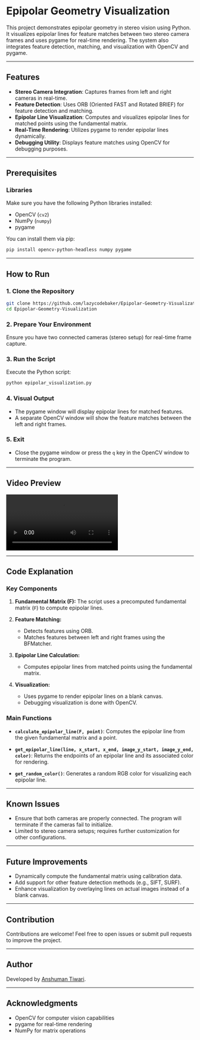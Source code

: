 # Epipolar Geometry Visualization

This project demonstrates epipolar geometry in stereo vision using Python. It visualizes epipolar lines for feature matches between two stereo camera frames and uses pygame for real-time rendering. The system also integrates feature detection, matching, and visualization with OpenCV and pygame.

---

## Features

- **Stereo Camera Integration**: Captures frames from left and right cameras in real-time.
- **Feature Detection**: Uses ORB (Oriented FAST and Rotated BRIEF) for feature detection and matching.
- **Epipolar Line Visualization**: Computes and visualizes epipolar lines for matched points using the fundamental matrix.
- **Real-Time Rendering**: Utilizes pygame to render epipolar lines dynamically.
- **Debugging Utility**: Displays feature matches using OpenCV for debugging purposes.

---

## Prerequisites

### Libraries
Make sure you have the following Python libraries installed:

- OpenCV (`cv2`)
- NumPy (`numpy`)
- pygame

You can install them via pip:

```bash
pip install opencv-python-headless numpy pygame
```

---

## How to Run

### 1. Clone the Repository

```bash
git clone https://github.com/lazycodebaker/Epipolar-Geometry-Visualization.git
cd Epipolar-Geometry-Visualization
```

### 2. Prepare Your Environment

Ensure you have two connected cameras (stereo setup) for real-time frame capture.

### 3. Run the Script

Execute the Python script:

```bash
python epipolar_visualization.py
```

### 4. Visual Output

- The pygame window will display epipolar lines for matched features.
- A separate OpenCV window will show the feature matches between the left and right frames.

### 5. Exit

- Close the pygame window or press the `q` key in the OpenCV window to terminate the program.

---

## Video Preview

![Epipolar Visualization Preview](https://github.com/lazycodebaker/Epipolar-Geometry-Visualization/blob/main/epipolar_visualisation-1.mp4)

---

## Code Explanation

### Key Components

1. **Fundamental Matrix (F):**
   The script uses a precomputed fundamental matrix (`F`) to compute epipolar lines.

2. **Feature Matching:**
   - Detects features using ORB.
   - Matches features between left and right frames using the BFMatcher.

3. **Epipolar Line Calculation:**
   - Computes epipolar lines from matched points using the fundamental matrix.

4. **Visualization:**
   - Uses pygame to render epipolar lines on a blank canvas.
   - Debugging visualization is done with OpenCV.

### Main Functions

- **`calculate_epipolar_line(F, point)`**:
  Computes the epipolar line from the given fundamental matrix and a point.

- **`get_epipolar_line(line, x_start, x_end, image_y_start, image_y_end, color)`**:
  Returns the endpoints of an epipolar line and its associated color for rendering.

- **`get_random_color()`**:
  Generates a random RGB color for visualizing each epipolar line.

---

## Known Issues

- Ensure that both cameras are properly connected. The program will terminate if the cameras fail to initialize.
- Limited to stereo camera setups; requires further customization for other configurations.

---

## Future Improvements

- Dynamically compute the fundamental matrix using calibration data.
- Add support for other feature detection methods (e.g., SIFT, SURF).
- Enhance visualization by overlaying lines on actual images instead of a blank canvas.

---

## Contribution

Contributions are welcome! Feel free to open issues or submit pull requests to improve the project.

---

## Author

Developed by [Anshuman Tiwari](https://github.com/lazycodebaker).

---

## Acknowledgments

- OpenCV for computer vision capabilities
- pygame for real-time rendering
- NumPy for matrix operations

